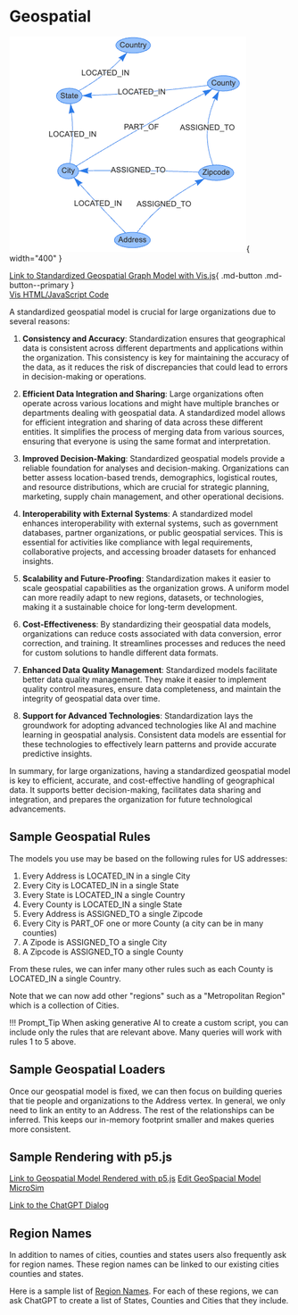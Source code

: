 # Geospatial

![Geospatial Image](./geospatial.png){ width="400" }

[Link to Standardized Geospatial Graph Model with Vis.js](./vis.html){ .md-button .md-button--primary }
<br/>
[Vis HTML/JavaScript Code](https://github.com/dmccreary/graph-algorithms/blob/main/docs/data/geospatial/vis.html)

A standardized geospatial model is crucial for large organizations due to several reasons:

1.  **Consistency and Accuracy**: Standardization ensures that geographical data is consistent across different departments and applications within the organization. This consistency is key for maintaining the accuracy of the data, as it reduces the risk of discrepancies that could lead to errors in decision-making or operations.

2.  **Efficient Data Integration and Sharing**: Large organizations often operate across various locations and might have multiple branches or departments dealing with geospatial data. A standardized model allows for efficient integration and sharing of data across these different entities. It simplifies the process of merging data from various sources, ensuring that everyone is using the same format and interpretation.

3.  **Improved Decision-Making**: Standardized geospatial models provide a reliable foundation for analyses and decision-making. Organizations can better assess location-based trends, demographics, logistical routes, and resource distributions, which are crucial for strategic planning, marketing, supply chain management, and other operational decisions.

4.  **Interoperability with External Systems**: A standardized model enhances interoperability with external systems, such as government databases, partner organizations, or public geospatial services. This is essential for activities like compliance with legal requirements, collaborative projects, and accessing broader datasets for enhanced insights.

5.  **Scalability and Future-Proofing**: Standardization makes it easier to scale geospatial capabilities as the organization grows. A uniform model can more readily adapt to new regions, datasets, or technologies, making it a sustainable choice for long-term development.

6.  **Cost-Effectiveness**: By standardizing their geospatial data models, organizations can reduce costs associated with data conversion, error correction, and training. It streamlines processes and reduces the need for custom solutions to handle different data formats.

7.  **Enhanced Data Quality Management**: Standardized models facilitate better data quality management. They make it easier to implement quality control measures, ensure data completeness, and maintain the integrity of geospatial data over time.

8.  **Support for Advanced Technologies**: Standardization lays the groundwork for adopting advanced technologies like AI and machine learning in geospatial analysis. Consistent data models are essential for these technologies to effectively learn patterns and provide accurate predictive insights.

In summary, for large organizations, having a standardized geospatial model is key to efficient, accurate, and cost-effective handling of geographical data. It supports better decision-making, facilitates data sharing and integration, and prepares the organization for future technological advancements.

## Sample Geospatial Rules

The models you use may be based on the following rules for US addresses:

1. Every Address is LOCATED_IN in a single City
2. Every City is LOCATED_IN in a single State
3. Every State is LOCATED_IN a single Country
4. Every County is LOCATED_IN a single State
5. Every Address is ASSIGNED_TO a single Zipcode
6. Every City is PART_OF one or more County (a city can be in many counties)
7. A Zipode is ASSIGNED_TO a single City
8. A Zipcode is ASSIGNED_TO a single County

From these rules, we can infer many other rules such as each County is
LOCATED_IN a single Country.

Note that we can now add other "regions" such as a "Metropolitan Region" which
is a collection of Cities.

!!! Prompt_Tip
    When asking generative AI to create a custom script, you can include
    only the rules that are relevant above.  Many queries will work
    with rules 1 to 5 above.

## Sample Geospatial Loaders

Once our geospatial model is fixed, we can then focus on building queries
that tie people and organizations to the Address vertex.  In general,
we only need to link an entity to an Address.  The rest of the relationships
can be inferred.  This keeps our in-memory footprint smaller and makes
queries more consistent.

## Sample Rendering with p5.js

[Link to Geospatial Model Rendered with p5.js](./geospatial.html)
[Edit GeoSpacial Model MicroSim](https://editor.p5js.org/dmccreary/sketches/6NfvxKZ_D)


[Link to the ChatGPT Dialog](https://chat.openai.com/c/847dd95d-919c-4fc1-a317-1fdac2926f71)

## Region Names

In addition to names of cities, counties and states users also frequently ask for region names.
These region names can be linked to our existing cities counties and states.

Here is a sample list of [Region Names](./region-names.md).  For each of these regions, we can ask ChatGPT to create a list of States, Counties and Cities that they include.


